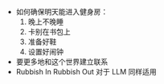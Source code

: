 - 如何确保明天能进入健身房：
	1. 晚上不晚睡
	2. 卡别在书包上
	3. 准备好鞋
	4. 设置好闹钟
- 要更多地和这个世界建立联系
- Rubbish In Rubbish Out 对于 LLM 同样适用